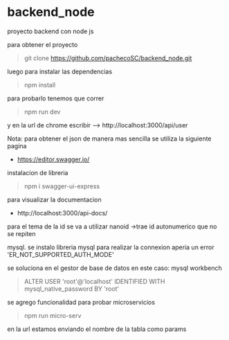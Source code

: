 # backend_node

proyecto backend con node js

para obtener el proyecto

> git clone https://github.com/pachecoSC/backend_node.git

luego para instalar las dependencias

> npm install

para probarlo tenemos que correr

> npm run dev

y en la url de chrome escribir --> http://localhost:3000/api/user

Nota: para obtener el json de manera mas sencilla se utiliza la siguiente pagina

- https://editor.swagger.io/

instalacion de libreria

> npm i swagger-ui-express

para visualizar la documentacion

- http://localhost:3000/api-docs/

para el tema de la id se va a utilizar nanoid ->trae id autonumerico que no se repiten

mysql.
se instalo libreria mysql para realizar la connexion aperia un error
'ER_NOT_SUPPORTED_AUTH_MODE'

se soluciona en el gestor de base de datos en este caso: mysql workbench

> ALTER USER 'root'@'localhost' IDENTIFIED WITH mysql_native_password BY 'root'

se agrego funcionalidad para probar microservicios
> npm run micro-serv

en la url estamos enviando el nombre de la tabla como params